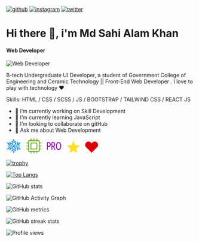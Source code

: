 [<img src='https://cdn.jsdelivr.net/npm/simple-icons@3.0.1/icons/github.svg' alt='github' height='40'>](https://github.com/sahiAlam)  [<img src='https://cdn.jsdelivr.net/npm/simple-icons@3.0.1/icons/instagram.svg' alt='instagram' height='40'>](https://www.instagram.com/sahilkhan433180/)  [<img src='https://cdn.jsdelivr.net/npm/simple-icons@3.0.1/icons/twitter.svg' alt='twitter' height='40'>](https://twitter.com/mdSahiAlamKhan)  

# Hi there 👋, i'm Md Sahi Alam Khan
#### Web Developer
![Web Developer](https://media-exp1.licdn.com/dms/image/C4D16AQG1K--YWhLwTw/profile-displaybackgroundimage-shrink_350_1400/0/1663438681282?e=1668643200&v=beta&t=OyrqXU0-g9_h8X_hXvjF1v9_bYcWAR0fiK_oM0absIk)

B-tech Undergraduate UI Developer, a student of Government College of Engineering and Ceramic Technology || Front-End Web Developer . I love to play with technology ❤️

Skills: HTML / CSS / SCSS / JS /  BOOTSTRAP / TAILWIND CSS / REACT JS 

- 🔭 I’m currently working on Skill Development 
- 🌱 I’m currently learning JavaScript 
- 👯 I’m looking to collaborate on gitHub 
- 💬 Ask me about Web Development 




<a href='https://archiveprogram.github.com/'><img src='https://raw.githubusercontent.com/acervenky/animated-github-badges/master/assets/acbadge.gif' width='40' height='40'></a> <a href='https://docs.github.com/en/developers'><img src='https://raw.githubusercontent.com/acervenky/animated-github-badges/master/assets/devbadge.gif' width='40' height='40'></a> <a href='https://github.com/pricing'><img src='https://raw.githubusercontent.com/acervenky/animated-github-badges/master/assets/pro.gif' width='40' height='40'></a> <a href='https://stars.github.com/'><img src='https://raw.githubusercontent.com/acervenky/animated-github-badges/master/assets/starbadge.gif' width='35' height='35'></a> <a href='https://docs.github.com/en/github/supporting-the-open-source-community-with-github-sponsors'><img src='https://raw.githubusercontent.com/acervenky/animated-github-badges/master/assets/sponsorbadge.gif' width='35' height='35'></a> 

[![trophy](https://github-profile-trophy.vercel.app/?username=sahiAlam)](https://github.com/ryo-ma/github-profile-trophy)

[![Top Langs](https://github-readme-stats.vercel.app/api/top-langs/?username=sahiAlam)](https://github.com/anuraghazra/github-readme-stats)

![GitHub stats](https://github-readme-stats.vercel.app/api?username=sahiAlam&show_icons=true&count_private=true)  

![GitHub Activity Graph](https://activity-graph.herokuapp.com/graph?username=sahiAlam)  

![GitHub metrics](https://metrics.lecoq.io/sahiAlam)  

![GitHub streak stats](https://github-readme-streak-stats.herokuapp.com/?user=sahiAlam)  

![Profile views](https://gpvc.arturio.dev/sahiAlam)  

